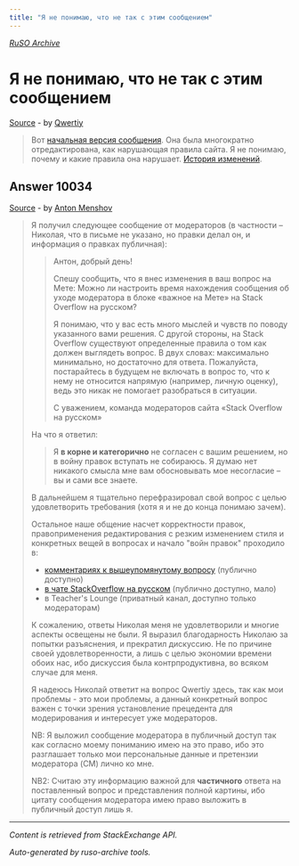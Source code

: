 ```yaml
---
title: "Я не понимаю, что не так с этим сообщением"
---
```

<p><i><a href="https://github.com/MSDN-WhiteKnight/ruso-archive/">RuSO Archive</a></i></p>
<h1>Я не понимаю, что не так с этим сообщением</h1>
<p><a href="https://ru.meta.stackoverflow.com/questions/10033/%d0%af-%d0%bd%d0%b5-%d0%bf%d0%be%d0%bd%d0%b8%d0%bc%d0%b0%d1%8e-%d1%87%d1%82%d0%be-%d0%bd%d0%b5-%d1%82%d0%b0%d0%ba-%d1%81-%d1%8d%d1%82%d0%b8%d0%bc-%d1%81%d0%be%d0%be%d0%b1%d1%89%d0%b5%d0%bd%d0%b8%d0%b5%d0%bc">Source</a> - by <a href="https://ru.meta.stackoverflow.com/users/178988/qwertiy">Qwertiy</a></p>
<blockquote>
<p>Вот <a href="//ru.meta.stackoverflow.com/revisions/10028/1">начальная версия сообщения</a>. Она была многократно отредактирована, как нарушающая правила сайта. Я не понимаю, почему и какие правила она нарушает. <a href="//ru.meta.stackoverflow.com/posts/10028/revisions">История изменений</a>.</p>

</blockquote>
<h2>Answer 10034</h2>
<p><a href="https://ru.meta.stackoverflow.com/a/10034/">Source</a> - by <a href="https://ru.meta.stackoverflow.com/users/337980/anton-menshov">Anton Menshov</a></p>
<blockquote>
<p>Я получил следующее сообщение от модераторов (в частности – Николая, что в письме не указано, но правки делал он, и информация о правках публичная):</p>

<blockquote>
  <p>Антон, добрый день!</p>
  
  <p>Спешу сообщить, что я внес изменения в ваш вопрос на Мете: Можно ли
  настроить время нахождения сообщения об уходе модератора в блоке
  «важное на Мете» на Stack Overflow на русском?</p>
  
  <p>Я понимаю, что у вас есть много мыслей и чувств по поводу указанного
  вами решения. С другой стороны, на Stack Overflow существуют
  определенные правила о том как должен выглядеть вопрос. В двух словах:
  максимально минимально, но достаточно для ответа. Пожалуйста,
  постарайтесь в будущем не включать в вопрос то, что к нему не
  относится напрямую (например, личную оценку), ведь это никак не
  помогает разобраться в ситуации.</p>
  
  <p>С уважением, команда модераторов сайта «Stack Overflow на русском»</p>
</blockquote>

<p>На что я ответил:</p>

<blockquote>
  <p>Я <strong>в корне и категорично</strong> не согласен с вашим решением, но в войну правок вступать не собираюсь. Я думаю нет никакого смысла мне вам обосновывать мое несогласие – вы и сами все знаете.</p>
</blockquote>

<p>В дальнейшем я тщательно перефразировал свой вопрос с целью удовлетворить требования (хотя я и не до конца понимаю зачем).</p>

<p>Остальное наше общение насчет корректности правок, правоприменения редактирования с резким изменением стиля и конкретных вещей в вопросах и начало "войн правок" проходило в:</p>

<ul>
<li><a href="https://ru.meta.stackoverflow.com/q/10028/337980">комментариях к вышеупомянутому вопросу</a> (публично доступно)</li>
<li><a href="https://chat.stackexchange.com/transcript/message/53257396#53257396">в чате StackOverflow на русском</a> (публично доступно, мало)</li>
<li>в Teacher's Lounge (приватный канал, доступно только модераторам)</li>
</ul>

<p>К сожалению, ответы Николая меня не удовлетворили и многие аспекты освещены не были. Я выразил благодарность Николаю за попытки разъяснения, и прекратил дискуссию. Не по причине своей удовлетворенности, а лишь с целью экономии времени обоих нас, ибо дискуссия была контрпродуктивна, во всяком случае для меня.</p>

<p>Я надеюсь Николай ответит на вопрос Qwertiy здесь, так как мои проблемы - это мои проблемы, а данный конкретный вопрос важен с точки зрения установление прецедента для модерирования и интересует уже модераторов.</p>

<p>NB: Я выложил сообщение модератора в публичный доступ так как согласно моему пониманию имею на это право, ибо это разглашает только мои персональные данные и претензии модератора (CM) лично ко мне. </p>

<p>NB2: Считаю эту информацию важной для <strong>частичного</strong> ответа на поставленный вопрос и представления полной картины, ибо цитату сообщения модератора имею право выложить в публичный доступ лишь я.</p>

</blockquote>
<hr/>
<p><i>Content is retrieved from StackExchange API. </i></p>
<p><i>Auto-generated by ruso-archive tools. </i></p>
